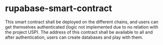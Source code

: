 # rupabase-smart-contract

This smart contract shall be deployed on the different chains, and users can get themselves authenticated (logic not implemented due to no relation with the project USP).
The address of this contract shall be available to all and after authentication, users can create databases and play with them.
